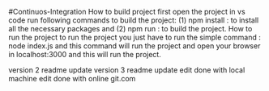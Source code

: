 #Continuos-Integration
How to build project
first open the project in vs code
run following commands to build the project: (1) npm install : to install all the necessary packages and (2) npm run : to build the project.
How to run the project
to run the project you just have to run the simple command : node index.js and this command will run the project and open your browser in localhost:3000 and this will run the project.

version 2 readme update
version 3 readme update
edit done with local machine
edit done with online git.com
